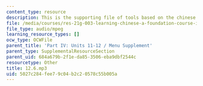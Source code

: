 ```yaml
---
content_type: resource
description: This is the supporting file of tools based on the chinese school system.
file: /media/courses/res-21g-003-learning-chinese-a-foundation-course-in-mandarin-spring-2011/5027c284fee79c04b2c20578c55b005a_12.6.mp3
file_type: audio/mpeg
learning_resource_types: []
ocw_type: OCWFile
parent_title: 'Part IV: Units 11-12 / Menu Supplement'
parent_type: SupplementalResourceSection
parent_uid: 684a679b-2f1e-da85-3506-eba9dbf2544c
resourcetype: Other
title: 12.6.mp3
uid: 5027c284-fee7-9c04-b2c2-0578c55b005a
---
```

